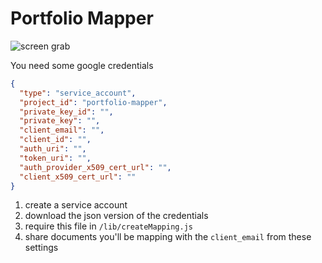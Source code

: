 # Portfolio Mapper

![screen grab](https://user-images.githubusercontent.com/4499581/79871138-d9994b00-83db-11ea-95e1-4edd6067d6ff.png)

You need some google credentials

```json
{
  "type": "service_account",
  "project_id": "portfolio-mapper",
  "private_key_id": "",
  "private_key": "",
  "client_email": "",
  "client_id": "",
  "auth_uri": "",
  "token_uri": "",
  "auth_provider_x509_cert_url": "",
  "client_x509_cert_url": ""
}
```

1. create a service account
2. download the json version of the credentials
3. require this file in `/lib/createMapping.js`
4. share documents you'll be mapping with the `client_email` from these settings
